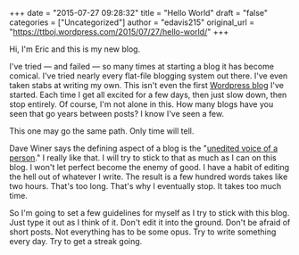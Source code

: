 +++
date = "2015-07-27 09:28:32"
title = "Hello World"
draft = "false"
categories = ["Uncategorized"]
author = "edavis215"
original_url = "https://ttboj.wordpress.com/2015/07/27/hello-world/"
+++

Hi, I'm Eric and this is my new blog.

I've tried — and failed — so many times at starting a blog it has become comical. I've tried nearly every flat-file blogging system out there. I've even taken stabs at writing my own. This isn't even the first <a href="https://ejd791.wordpress.com/2014/09/14/why-wordpress/">Wordpress blog</a> I've started. Each time I get all excited for a few days, then just slow down, then stop entirely. Of course, I'm not alone in this. How many blogs have you seen that go years between posts? I know I've seen a few.

This one may go the same path. Only time will tell.

Dave Winer says the defining aspect of a blog is the "<a href="http://scripting.com/2015/02/07/theUneditedVoiceOfAPerson.html">unedited voice of a person</a>." I really like that. I will try to stick to that as much as I can on this blog. I won't let perfect become the enemy of good. I have a habit of editing the hell out of whatever I write. The result is a few hundred words takes like two hours. That's too long. That's why I eventually stop. It takes too much time.

So I'm going to set a few guidelines for myself as I try to stick with this blog. Just type it out as I think of it. Don't edit it into the ground. Don't be afraid of short posts. Not everything has to be some opus. Try to write something every day. Try to get a streak going.

